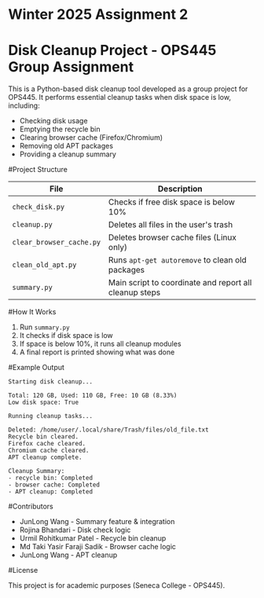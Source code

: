 # Winter 2025 Assignment 2
# Disk Cleanup Project - OPS445 Group Assignment

This is a Python-based disk cleanup tool developed as a group project for OPS445. It performs essential cleanup tasks when disk space is low, including:

- Checking disk usage
- Emptying the recycle bin
- Clearing browser cache (Firefox/Chromium)
- Removing old APT packages
- Providing a cleanup summary

#Project Structure

| File | Description |
|------|-------------|
| `check_disk.py` | Checks if free disk space is below 10% |
| `cleanup.py` | Deletes all files in the user's trash |
| `clear_browser_cache.py` | Deletes browser cache files (Linux only) |
| `clean_old_apt.py` | Runs `apt-get autoremove` to clean old packages |
| `summary.py` | Main script to coordinate and report all cleanup steps |

#How It Works

1. Run `summary.py`
2. It checks if disk space is low
3. If space is below 10%, it runs all cleanup modules
4. A final report is printed showing what was done

#Example Output

```
Starting disk cleanup...

Total: 120 GB, Used: 110 GB, Free: 10 GB (8.33%)
Low disk space: True

Running cleanup tasks...

Deleted: /home/user/.local/share/Trash/files/old_file.txt
Recycle bin cleared.
Firefox cache cleared.
Chromium cache cleared.
APT cleanup complete.

Cleanup Summary:
- recycle bin: Completed
- browser cache: Completed
- APT cleanup: Completed
```

#Contributors

- JunLong Wang - Summary feature & integration
- Rojina Bhandari - Disk check logic
- Urmil Rohitkumar Patel - Recycle bin cleanup
- Md Taki Yasir Faraji Sadik - Browser cache logic
- JunLong Wang - APT cleanup

#License

This project is for academic purposes (Seneca College - OPS445).
